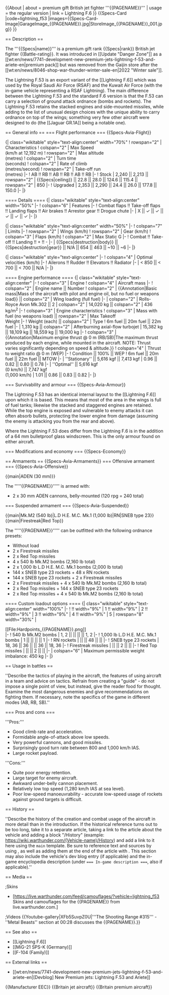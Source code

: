 {{About
| about = premium gift British jet fighter '''{{PAGENAME}}'''
| usage = the regular version
| link = Lightning F.6
}}
{{Specs-Card
|code=lightning_f53
|images={{Specs-Card-Image|GarageImage_{{PAGENAME}}.jpg|StoreImage_{{PAGENAME}}_001.jpg}}
}}

== Description ==
<!-- ''In the description, the first part should be about the history of and the creation and combat usage of the aircraft, as well as its key features. In the second part, tell the reader about the aircraft in the game. Insert a screenshot of the vehicle, so that if the novice player does not remember the vehicle by name, he will immediately understand what kind of vehicle the article is talking about.'' -->
The '''{{Specs|name}}''' is a premium gift rank {{Specs|rank}} British jet fighter {{Battle-rating}}. It was introduced in [[Update "Danger Zone"]] as a [[wt:en/news/7741-development-new-premium-jets-lightning-f-53-and-ariete-en|premium pack]] but was removed from the Gaijin store after the [[wt:en/news/8046-shop-war-thunder-winter-sale-en|2022 "Winter sale"]].

The Lightning F.53 is an export variant of the [[Lightning F.6]] which was used by the Royal Saudi Air Force (RSAF) and the Kuwait Air Force (with the in-game vehicle representing a RSAF Lightning). The main difference between the Lightning F.53 and the standard F.6 version is that the F.53 can carry a selection of ground attack ordnance (bombs and rockets). The Lightning F.53 retains the stacked engines and side-mounted missiles, while adding to the list of unusual design choices with the unique ability to carry ordnance on top of the wings; something very few other aircraft were designed to do (the [[Jaguar GR.1A]] being a notable one).

== General info ==
=== Flight performance ===
{{Specs-Avia-Flight}}
<!-- ''Describe how the aircraft behaves in the air. Speed, manoeuvrability, acceleration and allowable loads - these are the most important characteristics of the vehicle.'' -->

{| class="wikitable" style="text-align:center" width="70%"
! rowspan="2" | Characteristics
! colspan="2" | Max Speed<br>(km/h at 12,192 m)
! rowspan="2" | Max altitude<br>(metres)
! colspan="2" | Turn time<br>(seconds)
! colspan="2" | Rate of climb<br>(metres/second)
! rowspan="2" | Take-off run<br>(metres)
|-
! AB !! RB !! AB !! RB !! AB !! RB
|-
! Stock
| 2,240 || 2,213 || rowspan="2" | {{Specs|ceiling}} || 22.8 || 28.0 || 124.6 || 115.4 || rowspan="2" | 850
|-
! Upgraded
| 2,353 || 2,290 || 24.4 || 26.0 || 177.8 || 150.0
|-
|}

==== Details ====
{| class="wikitable" style="text-align:center" width="50%"
|-
! colspan="6" | Features
|-
! Combat flaps !! Take-off flaps !! Landing flaps !! Air brakes !! Arrestor gear !! Drogue chute
|-
| X || ✓ || ✓ || ✓ || ✓ || ✓     <!-- ✓ -->
|-
|}

{| class="wikitable" style="text-align:center" width="50%"
|-
! colspan="7" | Limits
|-
! rowspan="2" | Wings (km/h)
! rowspan="2" | Gear (km/h)
! colspan="3" | Flaps (km/h)
! colspan="2" | Max Static G
|-
! Combat !! Take-off !! Landing !! + !! -
|-
| {{Specs|destruction|body}} || {{Specs|destruction|gear}} || N/A || 654 || 463 || ~10 || ~6
|-
|}

{| class="wikitable" style="text-align:center"
|-
! colspan="4" | Optimal velocities (km/h)
|-
! Ailerons !! Rudder !! Elevators !! Radiator
|-
| < 850 || < 700 || < 700 || N/A
|-
|}

==== Engine performance ====
{| class="wikitable" style="text-align:center"
|-
! colspan="3" | Engine
! colspan="4" | Aircraft mass
|-
! colspan="2" | Engine name || Number
! colspan="2" | {{Annotation|Basic mass|Mass of the aircraft with pilot and engine oil, but no fuel or weapons load}} || colspan="2" | Wing loading (full fuel)
|-
| colspan="2" | Rolls-Royce Avon Mk.302 || 2
| colspan="2" | 14,020 kg || colspan="2" | 436 kg/m<sup>2</sup>
|-
! colspan="3" | Engine characteristics
! colspan="3" | Mass with fuel (no weapons load) || rowspan="2" | Max Takeoff<br>Weight
|-
! Weight (each) || colspan="2" | Type
! 6m fuel || 20m fuel || 22m fuel
|-
| 1,310 kg || colspan="2" | Afterburning axial-flow turbojet
| 15,382 kg || 18,109 kg || 18,559 kg || 19,000 kg
|-
! colspan="3" | {{Annotation|Maximum engine thrust @ 0 m (RB/SB)|The maximum thrust produced by each engine, while mounted in the aircraft. NOTE: Thrust varies significantly depending on speed & altitude.}}
! colspan="4" | Thrust to weight ratio @ 0 m (WEP)
|-
! Condition || 100% || WEP
! 6m fuel || 20m fuel || 22m fuel || MTOW
|-
| ''Stationary'' || 5,616 kgf || 7,413 kgf
| 0.96 || 0.82 || 0.80 || 0.78
|-
| ''Optimal'' || 5,616 kgf<br>(0 km/h) || 7,747 kgf<br>(1,000 km/h)
| 1.01 || 0.86 || 0.83 || 0.82
|-
|}

=== Survivability and armour ===
{{Specs-Avia-Armour}}
<!-- ''Examine the survivability of the aircraft. Note how vulnerable the structure is and how secure the pilot is, whether the fuel tanks are armoured, etc. Describe the armour, if there is any, and also mention the vulnerability of other critical aircraft systems.'' -->
The Lightning F.53 has an identical internal layout to the [[Lightning F.6]] upon which it is based. This means that most of the area in the wings is full of fuel tanks; likewise the stacked and staggered engines are retained. While the top engine is exposed and vulnerable to enemy attacks it can often absorb bullets, protecting the lower engine from damage (assuming the enemy is attacking you from the rear and above).

Where the Lightning F.53 does differ from the Lightning F.6 is in the addition of a 64 mm bulletproof glass windscreen. This is the only armour found on either aircraft.

=== Modifications and economy ===
{{Specs-Economy}}

== Armaments ==
{{Specs-Avia-Armaments}}
=== Offensive armament ===
{{Specs-Avia-Offensive}}
<!-- ''Describe the offensive armament of the aircraft, if any. Describe how effective the cannons and machine guns are in a battle, and also what belts or drums are better to use. If there is no offensive weaponry, delete this subsection.'' -->
{{main|ADEN (30 mm)}}

The '''''{{PAGENAME}}''''' is armed with:

* 2 x 30 mm ADEN cannons, belly-mounted (120 rpg = 240 total)

=== Suspended armament ===
{{Specs-Avia-Suspended}}
<!-- ''Describe the aircraft's suspended armament: additional cannons under the wings, bombs, rockets and torpedoes. This section is especially important for bombers and attackers. If there is no suspended weaponry remove this subsection.'' -->
{{main|Mk.M2 (540 lb)|L.D H.E. M.C. Mk.1 (1,000 lb)|RN|SNEB type 23}}
{{main|Firestreak|Red Top}}

The '''''{{PAGENAME}}''''' can be outfitted with the following ordnance presets:

* Without load
* 2 x Firestreak missiles
* 2 x Red Top missiles
* 4 x 540 lb Mk.M2 bombs (2,160 lb total)
* 2 x 1,000 lb L.D H.E. M.C. Mk.1 bombs (2,000 lb total)
* 144 x SNEB type 23 rockets + 48 x RN rockets
* 144 x SNEB type 23 rockets + 2 x Firestreak missiles
* 2 x Firestreak missiles + 4 x 540 lb Mk.M2 bombs (2,160 lb total)
* 2 x Red Top missiles + 144 x SNEB type 23 rockets
* 2 x Red Top missiles + 4 x 540 lb Mk.M2 bombs (2,160 lb total)

==== Custom loadout options ====
{| class="wikitable" style="text-align:center" width="100%"
|-
! !! width="9%" | 1 !! width="9%" | 2 !! width="9%" | 3 !! width="9%" | 4 !! width="9%" | 5
| rowspan="8" width="30%" | <div class="ttx-image">[[File:Hardpoints_{{PAGENAME}}.png]]</div>
|-
! 540 lb Mk.M2 bombs
| 1, 2 || || || || 1, 2
|-
! 1,000 lb L.D H.E. M.C. Mk.1 bombs
| 1 || || || || 1
|-
! RN rockets
| || || 48 || ||
|-
! SNEB type 23 rockets
| 18, 36 || 36 || || 36 || 18, 36
|-
! Firestreak missiles
| || || 2 || ||
|-
! Red Top missiles
| || || 2 || ||
|-
| colspan="6" | Maximum permissible weight imbalance: 450 kg
|-
|}

== Usage in battles ==
<!-- ''Describe the tactics of playing in the aircraft, the features of using aircraft in a team and advice on tactics. Refrain from creating a "guide" - do not impose a single point of view, but instead, give the reader food for thought. Examine the most dangerous enemies and give recommendations on fighting them. If necessary, note the specifics of the game in different modes (AB, RB, SB).'' -->
''Describe the tactics of playing in the aircraft, the features of using aircraft in a team and advice on tactics. Refrain from creating a "guide" - do not impose a single point of view, but instead, give the reader food for thought. Examine the most dangerous enemies and give recommendations on fighting them. If necessary, note the specifics of the game in different modes (AB, RB, SB).''

=== Pros and cons ===
<!-- ''Summarise and briefly evaluate the vehicle in terms of its characteristics and combat effectiveness. Mark its pros and cons in the bulleted list. Try not to use more than 6 points for each of the characteristics. Avoid using categorical definitions such as "bad", "good" and the like - use substitutions with softer forms such as "inadequate" and "effective".'' -->

'''Pros:'''

* Good climb rate and acceleration.
* Formidable angle-of-attack above low speeds.
* Very powerful cannons, and good missiles.
* Surprisingly good turn rate between 800 and 1,000 km/h IAS.
* Large rocket payload.

'''Cons:'''

* Quite poor energy retention.
* Large target for enemy aircraft.
* Awkward under-belly cannon placement.
* Relatively low top speed (1,280 km/h IAS at sea level).
* Poor low-speed manoeuvrability - accurate low-speed usage of rockets against ground targets is difficult.

== History ==
<!-- ''Describe the history of the creation and combat usage of the aircraft in more detail than in the introduction. If the historical reference turns out to be too long, take it to a separate article, taking a link to the article about the vehicle and adding a block "/History" (example: <nowiki>https://wiki.warthunder.com/(Vehicle-name)/History</nowiki>) and add a link to it here using the <code>main</code> template. Be sure to reference text and sources by using <code><nowiki><ref></ref></nowiki></code>, as well as adding them at the end of the article with <code><nowiki><references /></nowiki></code>. This section may also include the vehicle's dev blog entry (if applicable) and the in-game encyclopedia description (under <code><nowiki>=== In-game description ===</nowiki></code>, also if applicable).'' -->
''Describe the history of the creation and combat usage of the aircraft in more detail than in the introduction. If the historical reference turns out to be too long, take it to a separate article, taking a link to the article about the vehicle and adding a block "/History" (example: <nowiki>https://wiki.warthunder.com/(Vehicle-name)/History</nowiki>) and add a link to it here using the <code>main</code> template. Be sure to reference text and sources by using <code><nowiki><ref></ref></nowiki></code>, as well as adding them at the end of the article with <code><nowiki><references /></nowiki></code>. This section may also include the vehicle's dev blog entry (if applicable) and the in-game encyclopedia description (under <code><nowiki>=== In-game description ===</nowiki></code>, also if applicable).''

== Media ==
<!-- ''Excellent additions to the article would be video guides, screenshots from the game, and photos.'' -->

;Skins

* [https://live.warthunder.com/feed/camouflages/?vehicle=lightning_f53 Skins and camouflages for the {{PAGENAME}} from live.warthunder.com.]

;Videos
{{Youtube-gallery|XFb5SuvpZ0U|'''The Shooting Range #315''' - ''Metal Beasts'' section at 00:28 discusses the {{PAGENAME}}.}}

== See also ==
<!-- ''Links to the articles on the War Thunder Wiki that you think will be useful for the reader, for example:''
* ''reference to the series of the aircraft;''
* ''links to approximate analogues of other nations and research trees.'' -->

* [[Lightning F.6]]
* [[MiG-21 SPS-K (Germany)]]
* [[F-104 (Family)]]

== External links ==
<!-- ''Paste links to sources and external resources, such as:''
* ''topic on the official game forum;''
* ''other literature.'' -->

* [[wt:en/news/7741-development-new-premium-jets-lightning-f-53-and-ariete-en|[Devblog] New Premium jets: Lightning F.53 and Ariete]]

{{Manufacturer EEC}}
{{Britain jet aircraft}}
{{Britain premium aircraft}}